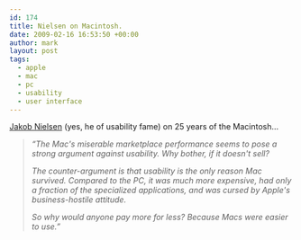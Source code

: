 ```yaml
---
id: 174
title: Nielsen on Macintosh.
date: 2009-02-16 16:53:50 +00:00
author: mark
layout: post
tags:
  - apple
  - mac
  - pc
  - usability
  - user interface
---
```

[Jakob Nielsen](http://www.useit.com/alertbox/macintosh.html) (yes, he of usability fame) on 25 years of the Macintosh&#8230;

> _&#8220;The Mac's miserable marketplace performance seems to pose a strong argument against usability. Why bother, if it doesn't sell?_
> 
> _The counter-argument is that usability is the only reason Mac survived. Compared to the PC, it was much more expensive, had only a fraction of the specialized applications, and was cursed by Apple's business-hostile attitude._
> 
> _So why would anyone pay more for less? Because Macs were easier to use.&#8221;_

